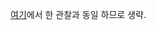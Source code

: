 [여기](https://github.com/pill27211/Baekjoon/tree/main/Gold/Math/9359_%EC%84%9C%EB%A1%9C%EC%86%8C)에서 한 관찰과 동일 하므로 생략.
